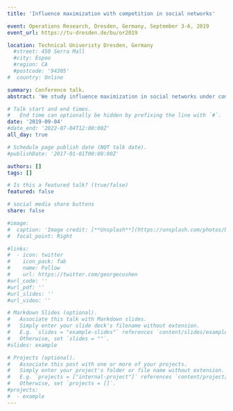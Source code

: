 ```yaml
---
title: 'Influence maximization with competition in social networks'

event: Operations Research, Dresden, Germany, September 3-6, 2019
event_url: https://tu-dresden.de/bu/or2019

location: Technical Univeristy Dresden, Germany
  #street: 450 Serra Mall
  #city: Espoo
  #region: CA
  #postcode: '94305'
#  country: Online

summary: Conference talk.
abstract: 'We study influence maximization in social networks under competition. In the considered problem setting an entity tries to maximize its influence as a best response to a given set of (seed) nodes influenced by a competitor. Two propagation processes that occur in a discrete time setting are triggered by the two disjoint sets of seed nodes (one set for each involved entity). Influence propagation to further nodes is based on the well-known independent cascade model (i.e., based on a given probability distribution). We assume that each node can be influenced by at most one of the two entities, i.e., by the one whose influence reaches a node first where ties are broken in favor of the competitor. Since the competitors seed set is fixed in our setting, the objective of the entity is to identify a seed set (of given cardinality) that maximizes the expected number of influenced nodes triggered by that seed set. Unlike the majority of the related literature that focusses on heuristic methods, we aim for solving problem instances to proven optimality using formulations and methods based on (stochastic) integer linear programming techniques.'

# Talk start and end times.
#   End time can optionally be hidden by prefixing the line with `#`.
date: '2019-09-04'
#date_end: '2022-07-04T12:00:00Z'
all_day: true

# Schedule page publish date (NOT talk date).
#publishDate: '2017-01-01T00:00:00Z'

authors: []
tags: []

# Is this a featured talk? (true/false)
featured: false

# social media share buttons
share: false

#image:
#  caption: 'Image credit: [**Unsplash**](https://unsplash.com/photos/bzdhc5b3Bxs)'
#  focal_point: Right

#links:
#  - icon: twitter
#    icon_pack: fab
#    name: Follow
#    url: https://twitter.com/georgecushen
#url_code: ''
#url_pdf: ''
#url_slides: ''
#url_video: ''

# Markdown Slides (optional).
#   Associate this talk with Markdown slides.
#   Simply enter your slide deck's filename without extension.
#   E.g. `slides = "example-slides"` references `content/slides/example-slides.md`.
#   Otherwise, set `slides = ""`.
#slides: example

# Projects (optional).
#   Associate this post with one or more of your projects.
#   Simply enter your project's folder or file name without extension.
#   E.g. `projects = ["internal-project"]` references `content/project/deep-learning/index.md`.
#   Otherwise, set `projects = []`.
#projects:
#  - example
---
```


